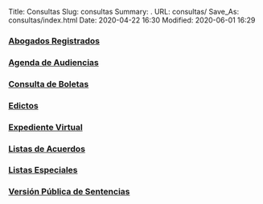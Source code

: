 Title: Consultas
Slug: consultas
Summary: .
URL: consultas/
Save_As: consultas/index.html
Date: 2020-04-22 16:30
Modified: 2020-06-01 16:29


### [Abogados Registrados](abogados-registrados/)

### [Agenda de Audiencias](agenda-audiencias/)

### [Consulta de Boletas](boletas/)

### [Edictos](edictos/)

### [Expediente Virtual](expediente-virtual/)

### [Listas de Acuerdos](listas-de-acuerdos/)

### [Listas Especiales](listas-especiales/)

### [Versión Pública de Sentencias](sentencias/)

